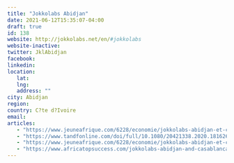 ```yaml
---
title: "Jokkolabs Abidjan"
date: 2021-06-12T15:35:07-04:00
draft: true
id: 138
website: http://jokkolabs.net/en/#jokkolabs
website-inactive: 
twitter: JklAbidjan
facebook: 
linkedin: 
location: 
   lat: 
   lng: 
   address: ""
city: Abidjan
region: 
country: C?te d?Ivoire
email: 
articles:
   - "https://www.jeuneafrique.com/6228/economie/jokkolabs-abidjan-et-casablanca/"
   - "https://www.tandfonline.com/doi/full/10.1080/20421338.2020.1816265"
   - "https://www.jeuneafrique.com/6228/economie/jokkolabs-abidjan-et-casablanca/"
   - "https://www.africatopsuccess.com/jokkolabs-abidjan-and-casablanca-joining-the-network/"
---
```


